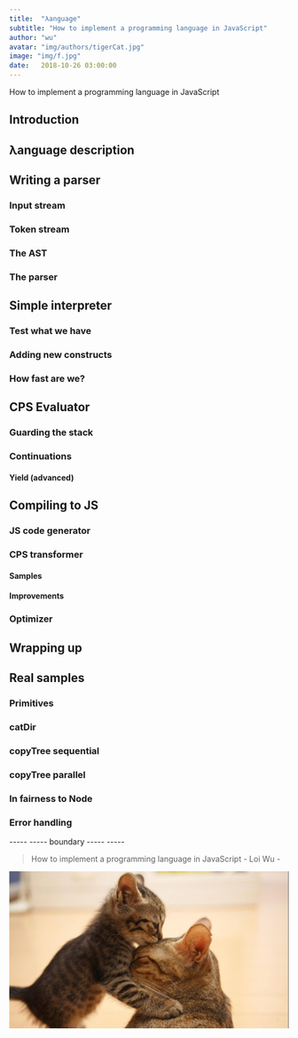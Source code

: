 ```yaml
---
title:  "λanguage"
subtitle: "How to implement a programming language in JavaScript"
author: "wu"
avatar: "img/authors/tigerCat.jpg"
image: "img/f.jpg"
date:   2018-10-26 03:00:00
---
```


How to implement a programming language in JavaScript

## Introduction

## λanguage description

## Writing a parser

### Input stream

### Token stream

### The AST

### The parser

## Simple interpreter

### Test what we have

### Adding new constructs

### How fast are we?

## CPS Evaluator

### Guarding the stack

### Continuations

#### Yield (advanced)

## Compiling to JS

### JS code generator

### CPS transformer

#### Samples

#### Improvements

### Optimizer

## Wrapping up

## Real samples

### Primitives

### catDir

### copyTree sequential

### copyTree parallel

### In fairness to Node

### Error handling

----- ----- boundary ----- -----

> How to implement a programming language in JavaScript - Loi Wu -

<div class="scale"><img src="img/hugkiss.jpg"  alt="λanguage" /></div>



